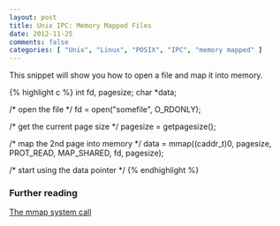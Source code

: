 ```yaml
---
layout: post
title: Unix IPC: Memory Mapped Files
date: 2012-11-25
comments: false
categories: [ "Unix", "Linux", "POSIX", "IPC", "memory mapped" ]
---
```


This snippet will show you how to open a file and map it into memory.

{% highlight c %}
int fd, pagesize;
char *data;
 
/* open the file */
fd = open("somefile", O_RDONLY);
 
/* get the current page size */
pagesize = getpagesize();
 
/* map the 2nd page into memory */
data = mmap((caddr_t)0, pagesize, PROT_READ, MAP_SHARED, fd, pagesize);
                                                        
/* start using the data pointer */
{% endhighlight %}

### Further reading
[The mmap system call](http://unixhelp.ed.ac.uk/CGI/man-cgi?mmap)
